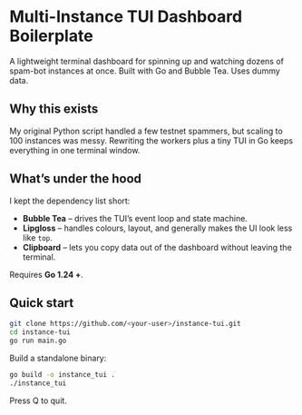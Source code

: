 # Multi-Instance TUI Dashboard Boilerplate

A lightweight terminal dashboard for spinning up and watching dozens of spam-bot instances at once. Built with Go and Bubble Tea. Uses dummy data.

## Why this exists
My original Python script handled a few testnet spammers, but scaling to 100 instances was messy. Rewriting the workers plus a tiny TUI in Go keeps everything in one terminal window.

## What’s under the hood
I kept the dependency list short:

* **Bubble Tea** – drives the TUI’s event loop and state machine.  
* **Lipgloss** – handles colours, layout, and generally makes the UI look less like `top`.  
* **Clipboard** – lets you copy data out of the dashboard without leaving the terminal.

Requires **Go 1.24 +**.

## Quick start
~~~bash
git clone https://github.com/<your-user>/instance-tui.git
cd instance-tui
go run main.go
~~~

Build a standalone binary:
~~~bash
go build -o instance_tui .
./instance_tui
~~~
Press Q to quit.
